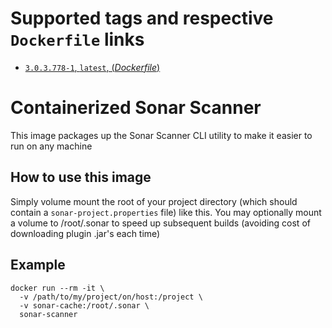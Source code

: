# Supported tags and respective `Dockerfile` links

- [`3.0.3.778-1`, `latest`, (*Dockerfile*)](https://github.com/developertown/sonar-scanner/blob/master/3.0.3.778/Dockerfile)

# Containerized Sonar Scanner

This image packages up the Sonar Scanner CLI utility to make it easier to run on any machine

## How to use this image

Simply volume mount the root of your project directory (which should contain a `sonar-project.properties` file) like this.  You may optionally mount a volume to /root/.sonar to speed up subsequent builds (avoiding cost of downloading plugin .jar's each time)

## Example

    docker run --rm -it \
      -v /path/to/my/project/on/host:/project \
      -v sonar-cache:/root/.sonar \
      sonar-scanner
